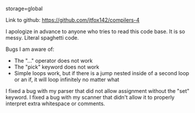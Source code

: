 storage=global

Link to github: https://github.com/jtfox142/compilers-4

I apologize in advance to anyone who tries to read this code base. It is so messy. Literal spaghetti code. 

Bugs I am aware of:
* The "..." operator does not work
* The "pick" keyword does not work
* Simple loops work, but if there is a jump nested inside of a second loop or an if, it will loop infinitely no matter what

I fixed a bug with my parser that did not allow assignment without the "set" keyword. I fixed a bug with my scanner that didn't allow it to properly interpret extra whitespace or comments.